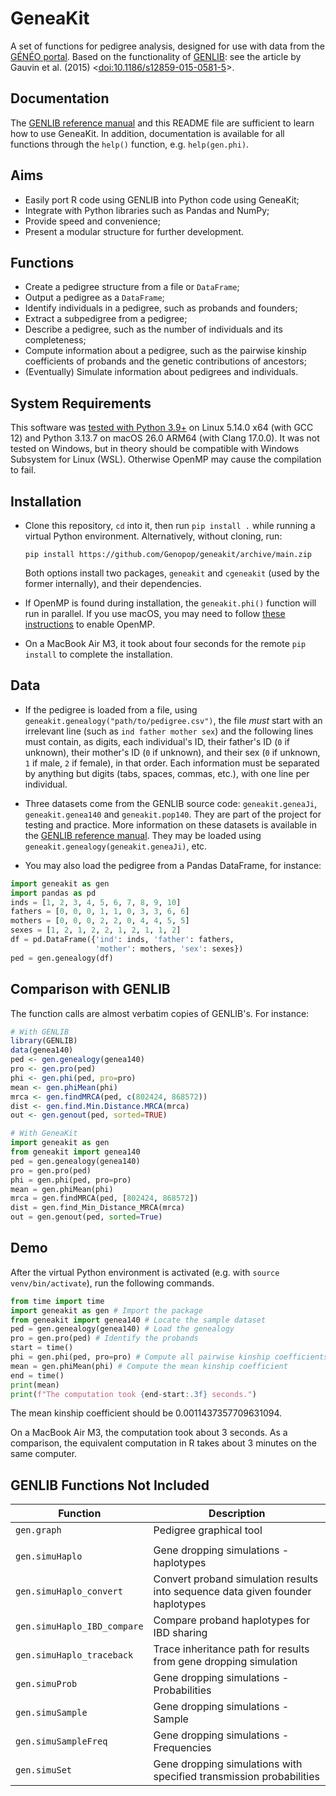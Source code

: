 # GeneaKit

A set of functions for pedigree analysis, designed for use with data from the [GÉNÉO portal](https://portailgeneo.ca). Based on the functionality of [GENLIB](https://cran.r-project.org/web/packages/GENLIB/index.html): see the article by Gauvin et al. (2015) \<[doi:10.1186/s12859-015-0581-5](https://doi.org/10.1186/s12859-015-0581-5)>.

## Documentation

The [GENLIB reference manual](https://cran.r-project.org/web/packages/GENLIB/GENLIB.pdf) and this README file are sufficient to learn how to use GeneaKit. In addition, documentation is available for all functions through the `help()` function, e.g. `help(gen.phi)`.

## Aims

* Easily port R code using GENLIB into Python code using GeneaKit;
* Integrate with Python libraries such as Pandas and NumPy;
* Provide speed and convenience;
* Present a modular structure for further development.

## Functions

* Create a pedigree structure from a file or `DataFrame`;
* Output a pedigree as a `DataFrame`;
* Identify individuals in a pedigree, such as probands and founders;
* Extract a subpedigree from a pedigree;
* Describe a pedigree, such as the number of individuals and its completeness;
* Compute information about a pedigree, such as the pairwise kinship coefficients of probands and the genetic contributions of ancestors;
* (Eventually) Simulate information about pedigrees and individuals.

## System Requirements

This software was [tested with Python 3.9+](https://github.com/Genopop/geneakit/actions/workflows/tests.yml) on Linux 5.14.0 x64 (with GCC 12) and Python 3.13.7 on macOS 26.0 ARM64 (with Clang 17.0.0). It was not tested on Windows, but in theory should be compatible with Windows Subsystem for Linux (WSL). Otherwise OpenMP may cause the compilation to fail.

## Installation

* Clone this repository, `cd` into it, then run `pip install .` while running a virtual Python environment. Alternatively, without cloning, run:
    ```
    pip install https://github.com/Genopop/geneakit/archive/main.zip
    ```
    Both options install two packages, `geneakit` and `cgeneakit` (used by the former internally), and their dependencies.

* If OpenMP is found during installation, the `geneakit.phi()` function will run in parallel. If you use macOS, you may need to follow [these instructions](https://www.scivision.dev/cmake-openmp/) to enable OpenMP.

* On a MacBook Air M3, it took about four seconds for the remote `pip install` to complete the installation.

## Data

* If the pedigree is loaded from a file, using `geneakit.genealogy("path/to/pedigree.csv")`, the file *must* start with an irrelevant line (such as `ind father mother sex`) and the following lines must contain, as digits, each individual's ID, their father's ID (`0` if unknown), their mother's ID (`0` if unknown), and their sex (`0` if unknown, `1` if male, `2` if female), in that order. Each information must be separated by anything but digits (tabs, spaces, commas, etc.), with one line per individual.

* Three datasets come from the GENLIB source code: `geneakit.geneaJi`, `geneakit.genea140`  and `geneakit.pop140`. They are part of the project for testing and practice. More information on these datasets is available in the [GENLIB reference manual](https://cran.r-project.org/web/packages/GENLIB/GENLIB.pdf). They may be loaded using `geneakit.genealogy(geneakit.geneaJi)`, etc.

* You may also load the pedigree from a Pandas DataFrame, for instance:
```python
import geneakit as gen
import pandas as pd
inds = [1, 2, 3, 4, 5, 6, 7, 8, 9, 10]
fathers = [0, 0, 0, 1, 1, 0, 3, 3, 6, 6]
mothers = [0, 0, 0, 2, 2, 0, 4, 4, 5, 5]
sexes = [1, 2, 1, 2, 2, 1, 2, 1, 1, 2]
df = pd.DataFrame({'ind': inds, 'father': fathers,
                   'mother': mothers, 'sex': sexes})
ped = gen.genealogy(df)
```

## Comparison with GENLIB

The function calls are almost verbatim copies of GENLIB's. For instance:

```r
# With GENLIB
library(GENLIB)
data(genea140)
ped <- gen.genealogy(genea140)
pro <- gen.pro(ped)
phi <- gen.phi(ped, pro=pro)
mean <- gen.phiMean(phi)
mrca <- gen.findMRCA(ped, c(802424, 868572))
dist <- gen.find.Min.Distance.MRCA(mrca)
out <- gen.genout(ped, sorted=TRUE)
```


```python
# With GeneaKit
import geneakit as gen
from geneakit import genea140
ped = gen.genealogy(genea140)
pro = gen.pro(ped)
phi = gen.phi(ped, pro=pro)
mean = gen.phiMean(phi)
mrca = gen.findMRCA(ped, [802424, 868572])
dist = gen.find_Min_Distance_MRCA(mrca)
out = gen.genout(ped, sorted=True)
```

## Demo

After the virtual Python environment is activated (e.g. with `source venv/bin/activate`), run the following commands.

```python
from time import time
import geneakit as gen # Import the package
from geneakit import genea140 # Locate the sample dataset
ped = gen.genealogy(genea140) # Load the genealogy
pro = gen.pro(ped) # Identify the probands
start = time()
phi = gen.phi(ped, pro=pro) # Compute all pairwise kinship coefficients between the probands
mean = gen.phiMean(phi) # Compute the mean kinship coefficient
end = time()
print(mean)
print(f"The computation took {end-start:.3f} seconds.")
```

The mean kinship coefficient should be 0.0011437357709631094.

On a MacBook Air M3, the computation took about 3 seconds. As a comparison, the equivalent computation in R takes about 3 minutes on the same computer.

## GENLIB Functions Not Included

| Function                    | Description                                                                    |
| --------------------------- | ------------------------------------------------------------------------------ |
| `gen.graph`                 | Pedigree graphical tool                                                        |
|                             |                                                                                |
| `gen.simuHaplo`             | Gene dropping simulations - haplotypes                                         |
| `gen.simuHaplo_convert`     | Convert proband simulation results into sequence data given founder haplotypes |
| `gen.simuHaplo_IBD_compare` | Compare proband haplotypes for IBD sharing                                     |
| `gen.simuHaplo_traceback`   | Trace inheritance path for results from gene dropping simulation               |
| `gen.simuProb`              | Gene dropping simulations - Probabilities                                      |
| `gen.simuSample`            | Gene dropping simulations - Sample                                             |
| `gen.simuSampleFreq`        | Gene dropping simulations - Frequencies                                        |
| `gen.simuSet`               | Gene dropping simulations with specified transmission probabilities            |
